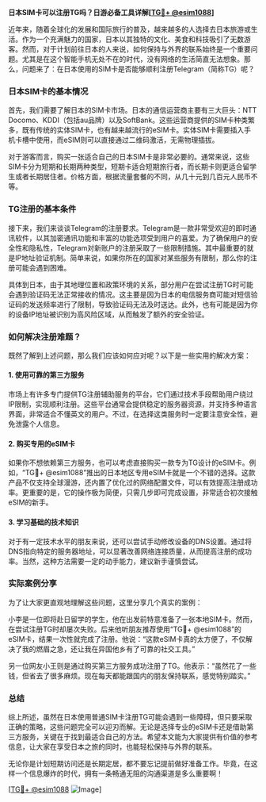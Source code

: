 **日本SIM卡可以注册TG吗？日游必备工具详解[[TG💪+ @esim1088](https://t.me/s/esim1088)]**

近年来，随着全球化的发展和国际旅行的普及，越来越多的人选择去日本旅游或生活。作为一个充满魅力的国家，日本以其独特的文化、美食和科技吸引了无数游客。然而，对于计划前往日本的人来说，如何保持与外界的联系始终是一个重要问题。尤其是在这个智能手机无处不在的时代，没有网络的生活简直无法想象。那么，问题来了：在日本使用的SIM卡是否能够顺利注册Telegram（简称TG）呢？

### 日本SIM卡的基本情况

首先，我们需要了解日本的SIM卡市场。日本的通信运营商主要有三大巨头：NTT Docomo、KDDI（包括au品牌）以及SoftBank。这些运营商提供的SIM卡种类繁多，既有传统的实体SIM卡，也有越来越流行的eSIM卡。实体SIM卡需要插入手机卡槽中使用，而eSIM则可以直接通过二维码激活，无需物理插拔。

对于游客而言，购买一张适合自己的日本SIM卡是非常必要的。通常来说，这些SIM卡分为短期和长期两种类型，短期卡适合短期旅行者，而长期卡则更适合留学生或者长期居住者。价格方面，根据流量套餐的不同，从几十元到几百元人民币不等。

### TG注册的基本条件

接下来，我们来谈谈Telegram的注册要求。Telegram是一款非常受欢迎的即时通讯软件，以其加密通讯功能和丰富的功能选项受到用户的喜爱。为了确保用户的安全性和隐私性，Telegram对新账户的注册采取了一些限制措施。其中最重要的就是IP地址验证机制。简单来说，如果你所在的国家对某些服务有限制，那么你的注册可能会遇到困难。

具体到日本，由于其地理位置和政策环境的关系，部分用户在尝试注册TG时可能会遇到验证码无法正常接收的情况。这主要是因为日本的电信服务商可能对短信验证码的发送频率进行了限制，导致验证码无法及时送达。此外，也有可能是因为你的设备IP地址被识别为高风险区域，从而触发了额外的安全验证。

### 如何解决注册难题？

既然了解到上述问题，那么我们应该如何应对呢？以下是一些实用的解决方案：

#### 1. 使用可靠的第三方服务
市场上有许多专门提供TG注册辅助服务的平台，它们通过技术手段帮助用户绕过IP限制，实现顺利注册。这些平台通常会提供稳定的服务器资源，并支持多种语言界面，非常适合不懂英文的用户。不过，在选择这类服务时一定要注意安全性，避免泄露个人信息。

#### 2. 购买专用的eSIM卡
如果你不想依赖第三方服务，也可以考虑直接购买一款专为TG设计的eSIM卡。例如，“TG💪+ @esim1088”推出的日本地区专用eSIM卡就是一个不错的选择。这款产品不仅支持全球漫游，还内置了优化过的网络配置文件，可以有效提高注册成功率。更重要的是，它的操作极为简便，只需几步即可完成设置，非常适合初次接触eSIM的新手。

#### 3. 学习基础的技术知识
对于有一定技术水平的朋友来说，还可以尝试手动修改设备的DNS设置。通过将DNS指向特定的服务器地址，可以显著改善网络连接质量，从而提高注册的成功率。当然，这种方法需要一定的动手能力，建议新手谨慎尝试。

### 实际案例分享

为了让大家更直观地理解这些问题，这里分享几个真实的案例：

小李是一位即将赴日留学的学生，他在出发前特意准备了一张本地SIM卡。然而，在尝试注册TG时却屡次失败。后来他听朋友推荐使用“TG💪+ @esim1088”的eSIM卡，结果一次性就完成了注册。他说：“这款eSIM卡真的太方便了，不仅解决了我的燃眉之急，还让我在异国他乡有了可靠的社交工具。”

另一位网友小王则是通过购买第三方服务成功注册了TG。他表示：“虽然花了一些钱，但省去了很多麻烦。现在每天都能跟国内的朋友保持联系，感觉特别踏实。”

### 总结

综上所述，虽然在日本使用普通SIM卡注册TG可能会遇到一些障碍，但只要采取正确的策略，这些问题完全可以迎刃而解。无论是选择专业的eSIM卡还是借助第三方服务，关键在于找到最适合自己的方法。希望本文能为大家提供有价值的参考信息，让大家在享受日本之旅的同时，也能轻松保持与外界的联系。

无论你是计划短期访问还是长期定居，都不要忘记提前做好准备工作。毕竟，在这样一个信息爆炸的时代，拥有一条畅通无阻的沟通渠道是多么重要啊！

[[TG💪+ @esim1088](https://t.me/s/esim1088) ![Image](https://i.postimg.cc/4NQfJmqS/Snipaste-2025-05-13-00-14-12.png)]